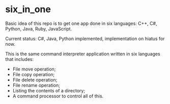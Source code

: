 # six_in_one
Basic idea of this repo is to get one app done in six languages: C++, C#, Python, Java, Ruby, JavaScript.

Current status: C#, Java, Python implemented, implementation on hiatus for now.

This is the same command interpreter application written in six languages that includes:
+ File move operation;
+ File copy operation;
+ File delete operation;
+ File rename operation;
+ Listing the contents of a directory;
+ A command processor to control all of this.
